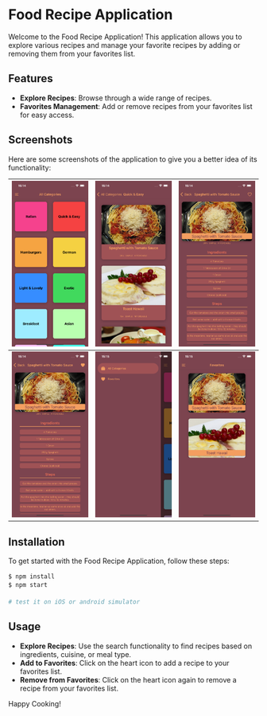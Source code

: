# Food Recipe Application

Welcome to the Food Recipe Application! This application allows you to explore various recipes and manage your favorite recipes by adding or removing them from your favorites list.

## Features

- **Explore Recipes**: Browse through a wide range of recipes.
- **Favorites Management**: Add or remove recipes from your favorites list for easy access.

## Screenshots

Here are some screenshots of the application to give you a better idea of its functionality:

| ![Screenshot 1](docs/ss/1.png) | ![Screenshot 2](docs/ss/2.png) | ![Screenshot 3](docs/ss/3.png) |
|--------------------------------|--------------------------------|--------------------------------|
| ![Screenshot 4](docs/ss/4.png) | ![Screenshot 5](docs/ss/5.png) | ![Screenshot 6](docs/ss/6.png) |

## Installation

To get started with the Food Recipe Application, follow these steps:

```sh
$ npm install
$ npm start

# test it on iOS or android simulator
```

## Usage

- **Explore Recipes**: Use the search functionality to find recipes based on ingredients, cuisine, or meal type.
- **Add to Favorites**: Click on the heart icon to add a recipe to your favorites list.
- **Remove from Favorites**: Click on the heart icon again to remove a recipe from your favorites list.

Happy Cooking!
